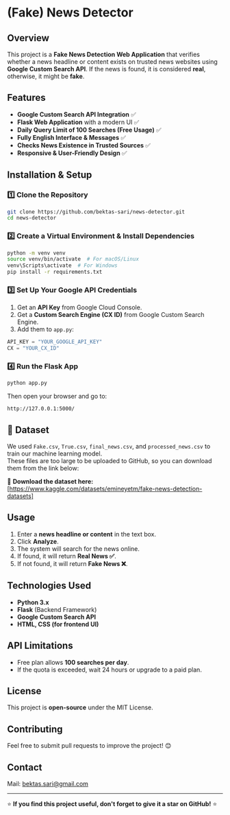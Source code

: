 # (Fake) News Detector

## Overview
This project is a **Fake News Detection Web Application** that verifies whether a news headline or content exists on trusted news websites using **Google Custom Search API**. If the news is found, it is considered **real**, otherwise, it might be **fake**.

## Features
- **Google Custom Search API Integration** ✅
- **Flask Web Application** with a modern UI ✅
- **Daily Query Limit of 100 Searches (Free Usage)** ✅
- **Fully English Interface & Messages** ✅
- **Checks News Existence in Trusted Sources** ✅
- **Responsive & User-Friendly Design** ✅

## Installation & Setup

### **1️⃣ Clone the Repository**
```bash
git clone https://github.com/bektas-sari/news-detector.git
cd news-detector
```

### **2️⃣ Create a Virtual Environment & Install Dependencies**
```bash
python -m venv venv
source venv/bin/activate  # For macOS/Linux
venv\Scripts\activate  # For Windows
pip install -r requirements.txt
```

### **3️⃣ Set Up Your Google API Credentials**
1. Get an **API Key** from Google Cloud Console.
2. Get a **Custom Search Engine (CX ID)** from Google Custom Search Engine.
3. Add them to `app.py`:
```python
API_KEY = "YOUR_GOOGLE_API_KEY"
CX = "YOUR_CX_ID"
```

### **4️⃣ Run the Flask App**
```bash
python app.py
```
Then open your browser and go to:
```
http://127.0.0.1:5000/
```

## 📂 Dataset  
We used `Fake.csv`, `True.csv`, `final_news.csv`, and `processed_news.csv` to train our machine learning model.  
These files are too large to be uploaded to GitHub, so you can download them from the link below:  

🔗 **Download the dataset here:** [https://www.kaggle.com/datasets/emineyetm/fake-news-detection-datasets]


## Usage
1. Enter a **news headline or content** in the text box.
2. Click **Analyze**.
3. The system will search for the news online.
4. If found, it will return **Real News ✅**.
5. If not found, it will return **Fake News ❌**.

## Technologies Used
- **Python 3.x**
- **Flask** (Backend Framework)
- **Google Custom Search API**
- **HTML, CSS (for frontend UI)**

## API Limitations
- Free plan allows **100 searches per day**.
- If the quota is exceeded, wait 24 hours or upgrade to a paid plan.

## License
This project is **open-source** under the MIT License.

## Contributing
Feel free to submit pull requests to improve the project! 😊

## Contact
Mail: bektas.sari@gmail.com

---

⭐ **If you find this project useful, don't forget to give it a star on GitHub!** ⭐
